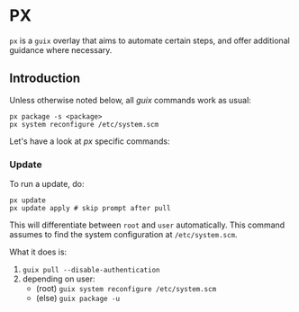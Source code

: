 # PX

`px` is a `guix` overlay that aims to automate certain steps, and offer additional guidance where necessary.

## Introduction

Unless otherwise noted below, all _guix_ commands work as usual:

```
px package -s <package>
px system reconfigure /etc/system.scm
```

Let's have a look at _px_ specific commands:

### Update

To run a update, do:

```
px update
px update apply # skip prompt after pull
```

This will differentiate between `root` and `user` automatically. This command assumes to find the system configuration at `/etc/system.scm`.

What it does is:

1. `guix pull --disable-authentication`
2. depending on user:
   - (root) `guix system reconfigure /etc/system.scm`
   - (else) `guix package -u`